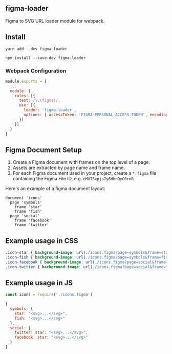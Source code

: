 ## figma-loader

Figma to SVG URL loader module for webpack.

## Install

`yarn add --dev figma-loader`

`npm install --save-dev figma-loader`

### Webpack Configuration

```js
module.exports = {
  ...
  module: {
    rules: [{
      test: /\.(figma)/,
      use: [{
        loader: 'figma-loader',
        options: { accessToken: 'FIGMA-PERSONAL-ACCESS-TOKEN', encoding: 'base64' /* or 'raw' */ }
      }]
    }]
  }
}
```

## Figma Document Setup

1. Create a Figma document with frames on the top level of a page.
2. Assets are extracted by page name and frame name.
3. For each Figma document used in your project, create a `*.figma` file containing the Figma File ID, e.g. `eMV7Sxpjs7y6HhnQyC0roR`

Here's an example of a figma document layout:

```
document 'icons'
  page 'symbols'
    frame 'star'
    frame 'fish'
  page 'social'
    frame 'facebook'
    frame 'twitter'
```

## Example usage in CSS
```css
.icon-star { background-image: url(./icons.figma?page=symbols&frame=star); }
.icon-fish { background-image: url(./icons.figma?page=symbols&frame=fish); }
.icon-facebook { background-image: url(./icons.figma?page=social&frame=facebook); }
.icon-twitter { background-image: url(./icons.figma?page=social&frame=twitter); }
```

## Example usage in JS
```js
const icons = require('./icons.figma')

{
  symbols: {
    star: "<svg>...</svg>",
    fish: "<svg>...</svg>"
  },
  social: {
    twitter: star: "<svg>...</svg>",
    facebook: star: "<svg>...</svg>"
  }
}
```
